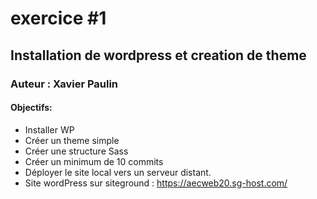 # exercice #1 

## Installation de wordpress et creation de theme
### Auteur : Xavier Paulin
#### Objectifs: 
- Installer WP
- Créer un theme simple
- Créer une structure Sass
- Créer un minimum de 10 commits 
- Déployer le site local vers un serveur distant. 
- Site wordPress sur siteground : https://aecweb20.sg-host.com/